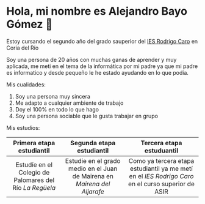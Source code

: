 # Hola, mi nombre es Alejandro Bayo Gómez 👋

Estoy cursando el segundo año del grado sauperior del [IES Rodrigo Caro](https://blogsaverroes.juntadeandalucia.es/iesrodrigocaro/) en Coria del Río 

Soy una persona de 20 años con muchas ganas de aprender y muy aplicada, me meti en el tema de la informática por mi padre ya que mi padre es informatico y desde pequeño le he estado ayudando en lo que podia.

Mis cualidades:

1. Soy una persona muy sincera
2. Me adapto a cualquier ambiente de trabajo
3. Doy el 100% en todo lo que hago
4. Soy una persona sociable que le gusta trabajar en grupo

Mis estudios:

| **Primera etapa estudiantil** | **Segunda etapa estudiantil** | **Tercera etapa estuduantil** |
| :-: | :-: | :-: |
| Estudíe en el Colegio de Palomares del Río _La Regüela_ | Estudie en el grado medio en el Juan de Mairena en _Mairena del Aljarafe_ | Como ya tercera etapa estudiantil ya me metí en el _IES Rodrigo Caro_ en el curso superior de ASIR

